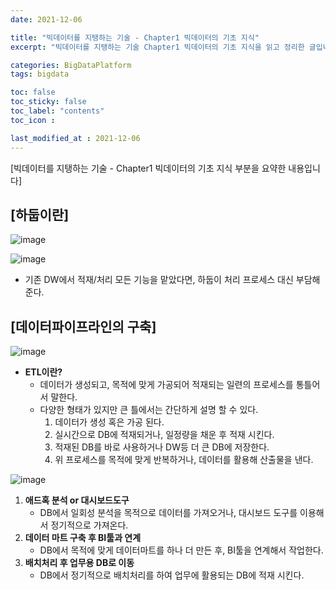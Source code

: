 ```yaml
---
date: 2021-12-06

title: "빅데이터를 지탱하는 기술 - Chapter1 빅데이터의 기초 지식"
excerpt: "빅데이터를 지탱하는 기술 Chapter1 빅데이터의 기초 지식을 읽고 정리한 글입니다."

categories: BigDataPlatform
tags: bigdata

toc: false  
toc_sticky: false
toc_label: "contents"
toc_icon : 

last_modified_at : 2021-12-06
---
```


[빅데이터를 지탱하는 기술 - Chapter1 빅데이터의 기초 지식 부분을 요약한 내용입니다]


## **[하둡이란]**  
![image](https://user-images.githubusercontent.com/70089259/144803034-b7b4a673-bdeb-432c-a990-0ffaeb687699.png)


![image](https://user-images.githubusercontent.com/70089259/144803119-0e2c1a23-80fe-4bcc-9136-f8ab339815b2.png)
- 기존 DW에서 적재/처리 모든 기능을 맡았다면, 하둡이 처리 프로세스 대신 부담해준다.

## **[데이터파이프라인의 구축]**
![image](https://user-images.githubusercontent.com/70089259/144803165-822e07bb-5940-416c-a7ea-5ebfceab7b6f.png)
 - **ETL이란?**
    - 데이터가 생성되고, 목적에 맞게 가공되어 적재되는 일련의 프로세스를 통틀어서 말한다.
    - 다양한 형태가 있지만 큰 틀에서는 간단하게 설명 할 수 있다.  
        1. 데이터가 생성 혹은 가공 된다.
        2. 실시간으로 DB에 적재되거나, 일정량을 채운 후 적재 시킨다.
        3. 적재된 DB를 바로 사용하거나 DW등 더 큰 DB에 저장한다.
        4. 위 프로세스를 목적에 맞게 반복하거나, 데이터를 활용해 산출물을 낸다. 
    


![image](https://user-images.githubusercontent.com/70089259/144803223-18f2d0d8-60e7-4690-b55f-b9f4643b1e27.png)

1. **애드혹 분석 or 대시보드도구**
    - DB에서 일회성 분석을 목적으로 데이터를 가져오거나, 대시보드 도구를 이용해서 정기적으로 가져온다.
2. **데이터 마트 구축 후 BI툴과 연계**
    - DB에서 목적에 맞게 데이터마트를 하나 더 만든 후, BI툴을 연계해서 작업한다.
3. **배치처리 후 업무용 DB로 이동**
    - DB에서 정기적으로 배치처리를 하여 업무에 활용되는 DB에 적재 시킨다.

